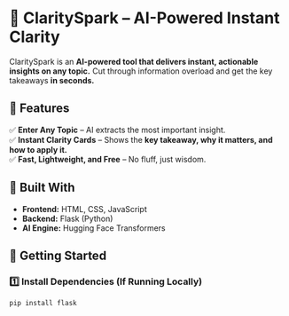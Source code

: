 # 🚀 ClaritySpark – AI-Powered Instant Clarity

ClaritySpark is an **AI-powered tool that delivers instant, actionable insights on any topic.** Cut through information overload and get the key takeaways **in seconds.**

## 🌟 Features
✅ **Enter Any Topic** – AI extracts the most important insight.  
✅ **Instant Clarity Cards** – Shows the **key takeaway, why it matters, and how to apply it.**  
✅ **Fast, Lightweight, and Free** – No fluff, just wisdom.  

## 🔧 Built With
- **Frontend:** HTML, CSS, JavaScript  
- **Backend:** Flask (Python)  
- **AI Engine:** Hugging Face Transformers  

## 🚀 Getting Started
### 1️⃣ Install Dependencies (If Running Locally)
```bash
pip install flask
